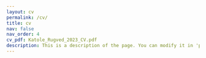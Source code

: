 ```yaml
---
layout: cv
permalink: /cv/
title: cv
nav: false
nav_order: 4
cv_pdf: Katole_Rugved_2023_CV.pdf
description: This is a description of the page. You can modify it in 'pages/_cv.md'. You can also change or remove the top pdf download button.
---
```

